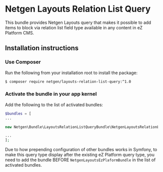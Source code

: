 # Netgen Layouts Relation List Query

This bundle provides Netgen Layouts query that makes it possible to add items to
block via relation list field type available in any content in eZ Platform CMS.

## Installation instructions

### Use Composer

Run the following from your installation root to install the package:

```bash
$ composer require netgen/layouts-relation-list-query:^1.0
```

### Activate the bundle in your app kernel

Add the following to the list of activated bundles:

```php
$bundles = [
...

new Netgen\Bundle\LayoutsRelationListQueryBundle\NetgenLayoutsRelationListQueryBundle(),

...
];
```

Due to how prepending configuration of other bundles works in Symfony, to make
this query type display after the existing eZ Platform query type, you need to
add the bundle BEFORE `NetgenLayoutsEzPlaformBundle` in the list of
activated bundles.
